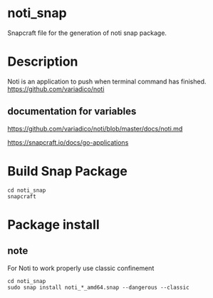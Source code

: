 # noti_snap
 Snapcraft file for the generation of noti snap package.


# Description

Noti is an application to push when terminal command has finished.
https://github.com/variadico/noti


## documentation for variables
https://github.com/variadico/noti/blob/master/docs/noti.md



https://snapcraft.io/docs/go-applications

# Build Snap Package

```
cd noti_snap
snapcraft
```


# Package install

## note

For Noti to work properly use classic confinement

```
cd noti_snap
sudo snap install noti_*_amd64.snap --dangerous --classic
```